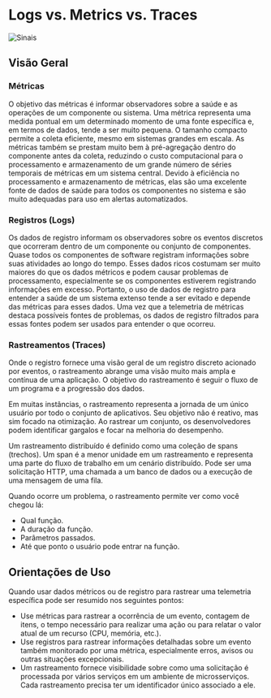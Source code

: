 # Logs vs. Metrics vs. Traces

![Sinais](./images/signals.png)

## Visão Geral

### Métricas

O objetivo das métricas é informar observadores sobre a saúde e as operações de um componente ou sistema. Uma métrica representa uma medida pontual em um determinado momento de uma fonte específica e, em termos de dados, tende a ser muito pequena. O tamanho compacto permite a coleta eficiente, mesmo em sistemas grandes em escala. As métricas também se prestam muito bem à pré-agregação dentro do componente antes da coleta, reduzindo o custo computacional para o processamento e armazenamento de um grande número de séries temporais de métricas em um sistema central. Devido à eficiência no processamento e armazenamento de métricas, elas são uma excelente fonte de dados de saúde para todos os componentes no sistema e são muito adequadas para uso em alertas automatizados.

### Registros (Logs)

Os dados de registro informam os observadores sobre os eventos discretos que ocorreram dentro de um componente ou conjunto de componentes. Quase todos os componentes de software registram informações sobre suas atividades ao longo do tempo. Esses dados ricos costumam ser muito maiores do que os dados métricos e podem causar problemas de processamento, especialmente se os componentes estiverem registrando informações em excesso. Portanto, o uso de dados de registro para entender a saúde de um sistema extenso tende a ser evitado e depende das métricas para esses dados. Uma vez que a telemetria de métricas destaca possíveis fontes de problemas, os dados de registro filtrados para essas fontes podem ser usados para entender o que ocorreu.

### Rastreamentos (Traces)

Onde o registro fornece uma visão geral de um registro discreto acionado por eventos, o rastreamento abrange uma visão muito mais ampla e contínua de uma aplicação. O objetivo do rastreamento é seguir o fluxo de um programa e a progressão dos dados.

Em muitas instâncias, o rastreamento representa a jornada de um único usuário por todo o conjunto de aplicativos. Seu objetivo não é reativo, mas sim focado na otimização. Ao rastrear um conjunto, os desenvolvedores podem identificar gargalos e focar na melhoria do desempenho.

Um rastreamento distribuído é definido como uma coleção de spans (trechos). Um span é a menor unidade em um rastreamento e representa uma parte do fluxo de trabalho em um cenário distribuído. Pode ser uma solicitação HTTP, uma chamada a um banco de dados ou a execução de uma mensagem de uma fila.

Quando ocorre um problema, o rastreamento permite ver como você chegou lá:

* Qual função.
* A duração da função.
* Parâmetros passados.
* Até que ponto o usuário pode entrar na função.

## Orientações de Uso

Quando usar dados métricos ou de registro para rastrear uma telemetria específica pode ser resumido nos seguintes pontos:

* Use métricas para rastrear a ocorrência de um evento, contagem de itens, o tempo necessário para realizar uma ação ou para relatar o valor atual de um recurso (CPU, memória, etc.).
* Use registros para rastrear informações detalhadas sobre um evento também monitorado por uma métrica, especialmente erros, avisos ou outras situações excepcionais.
* Um rastreamento fornece visibilidade sobre como uma solicitação é processada por vários serviços em um ambiente de microsserviços. Cada rastreamento precisa ter um identificador único associado a ele.
